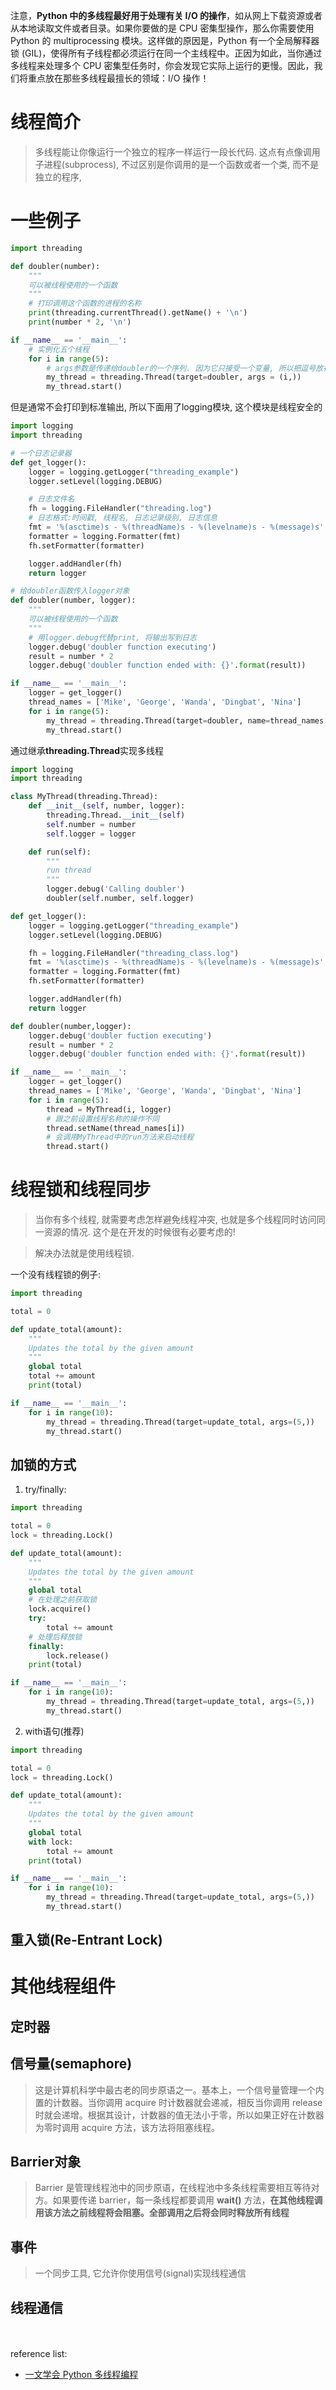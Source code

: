 注意，**Python 中的多线程最好用于处理有关 I/O 的操作**，如从网上下载资源或者从本地读取文件或者目录。如果你要做的是 CPU 密集型操作，那么你需要使用 Python 的 multiprocessing 模块。这样做的原因是，Python 有一个全局解释器锁 (GIL)，使得所有子线程都必须运行在同一个主线程中。正因为如此，当你通过多线程来处理多个 CPU 密集型任务时，你会发现它实际上运行的更慢。因此，我们将重点放在那些多线程最擅长的领域：I/O 操作！

# 线程简介
> 多线程能让你像运行一个独立的程序一样运行一段长代码. 这点有点像调用子进程(subprocess), 不过区别是你调用的是一个函数或者一个类, 而不是独立的程序,

# 一些例子
```python
import threading

def doubler(number):
    """
    可以被线程使用的一个函数
    """
    # 打印调用这个函数的进程的名称
    print(threading.currentThread().getName() + '\n')
    print(number * 2, '\n')

if __name__ == '__main__':
    # 实例化五个线程
    for i in range(5):
        # args参数是传递给doubler的一个序列. 因为它只接受一个变量, 所以把逗号放在尾部来创建只有一个参数的序列
        my_thread = threading.Thread(target=doubler, args = (i,))
        my_thread.start()
```
但是通常不会打印到标准输出, 所以下面用了logging模块, 这个模块是线程安全的
```python
import logging
import threading

# 一个日志记录器
def get_logger():
    logger = logging.getLogger("threading_example")
    logger.setLevel(logging.DEBUG)

    # 日志文件名
    fh = logging.FileHandler("threading.log")
    # 日志格式:时间戳, 线程名, 日志记录级别, 日志信息
    fmt = '%(asctime)s - %(threadName)s - %(levelname)s - %(message)s'
    formatter = logging.Formatter(fmt)
    fh.setFormatter(formatter)

    logger.addHandler(fh)
    return logger

# 给doubler函数传入logger对象
def doubler(number, logger):
    """
    可以被线程使用的一个函数
    """
    # 用logger.debug代替print, 将输出写到日志
    logger.debug('doubler function executing')
    result = number * 2
    logger.debug('doubler function ended with: {}'.format(result))

if __name__ == '__main__':
    logger = get_logger()
    thread_names = ['Mike', 'George', 'Wanda', 'Dingbat', 'Nina']
    for i in range(5):
        my_thread = threading.Thread(target=doubler, name=thread_names[i], args=(i, logger))
        my_thread.start()
```
通过继承**threading.Thread**实现多线程
```python
import logging
import threading

class MyThread(threading.Thread):
    def __init__(self, number, logger):
        threading.Thread.__init__(self)
        self.number = number
        self.logger = logger

    def run(self):
        """
        run thread
        """
        logger.debug('Calling doubler')
        doubler(self.number, self.logger)

def get_logger():
    logger = logging.getLogger("threading_example")
    logger.setLevel(logging.DEBUG)

    fh = logging.FileHandler("threading_class.log")
    fmt = '%(asctime)s - %(threadName)s - %(levelname)s - %(message)s'
    formatter = logging.Formatter(fmt)
    fh.setFormatter(formatter)

    logger.addHandler(fh)
    return logger

def doubler(number,logger):
    logger.debug('doubler fuction executing')
    result = number * 2
    logger.debug('doubler function ended with: {}'.format(result))

if __name__ == '__main__':
    logger = get_logger()
    thread_names = ['Mike', 'George', 'Wanda', 'Dingbat', 'Nina']
    for i in range(5):
        thread = MyThread(i, logger)
        # 跟之前设置线程名称的操作不同
        thread.setName(thread_names[i])
        # 会调用MyThread中的run方法来启动线程
        thread.start()
```

# 线程锁和线程同步
> 当你有多个线程, 就需要考虑怎样避免线程冲突, 也就是多个线程同时访问同一资源的情况. 这个是在开发的时候很有必要考虑的!

> 解决办法就是使用线程锁.

一个没有线程锁的例子:
```python
import threading

total = 0

def update_total(amount):
    """
    Updates the total by the given amount
    """
    global total
    total += amount
    print(total)

if __name__ == '__main__':
    for i in range(10):
        my_thread = threading.Thread(target=update_total, args=(5,))
        my_thread.start()
```

## 加锁的方式
1. try/finally:
```python
import threading

total = 0
lock = threading.Lock()

def update_total(amount):
    """
    Updates the total by the given amount
    """
    global total
    # 在处理之前获取锁
    lock.acquire()
    try:
        total += amount
    # 处理后释放锁
    finally:
        lock.release()
    print(total)

if __name__ == '__main__':
    for i in range(10):
        my_thread = threading.Thread(target=update_total, args=(5,))
        my_thread.start()
```
2. with语句(推荐)
```python
import threading

total = 0
lock = threading.Lock()

def update_total(amount):
    """
    Updates the total by the given amount
    """
    global total
    with lock:
        total += amount
    print(total)

if __name__ == '__main__':
    for i in range(10):
        my_thread = threading.Thread(target=update_total, args=(5,))
        my_thread.start()
```
## 重入锁(Re-Entrant Lock)

# 其他线程组件
## 定时器

## 信号量(semaphore)
> 这是计算机科学中最古老的同步原语之一。基本上，一个信号量管理一个内置的计数器。当你调用 acquire 时计数器就会递减，相反当你调用 release 时就会递增。根据其设计，计数器的值无法小于零，所以如果正好在计数器为零时调用 acquire 方法，该方法将阻塞线程。

## Barrier对象
> Barrier 是管理线程池中的同步原语，在线程池中多条线程需要相互等待对方。如果要传递 barrier，每一条线程都要调用 **wait()** 方法，**在其他线程调用该方法之前线程将会阻塞。全部调用之后将会同时释放所有线程**

## 事件
> 一个同步工具, 它允许你使用信号(signal)实现线程通信

## 线程通信
>



<br/><br/>reference list:
- [一文学会 Python 多线程编程](http://codingpy.com/article/python-201-a-tutorial-on-threads/)
